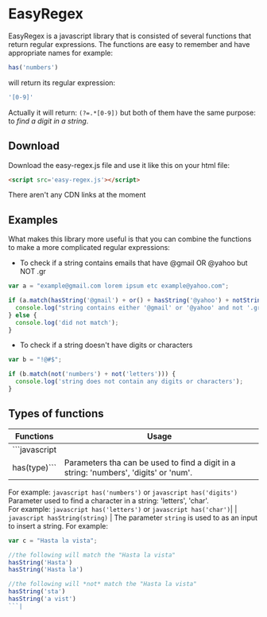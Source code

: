 # EasyRegex

EasyRegex is a javascript library that is consisted of several functions that return regular expressions. The functions are easy to remember and have appropriate names for example:

```javascript
has('numbers')
```

will return its regular expression:

```javascript
'[0-9]' 
```
Actually it will return: ```(?=.*[0-9])``` but both of them have the same purpose: to *find a digit in a string*.


## Download


Download the easy-regex.js file and use it like this on your html file:

```html
<script src='easy-regex.js'></script>
```

There aren't any CDN links at the moment


## Examples


What makes this library more useful is that you can combine the functions to make a more complicated regular expressions:

- To check if a string contains emails that have @gmail OR @yahoo but NOT .gr

```javascript
var a = "example@gmail.com lorem ipsum etc example@yahoo.com";

if (a.match(hasString('@gmail') + or() + hasString('@yahoo') + notString('.gr'))) {
  console.log("string contains either '@gmail' or '@yahoo' and not '.gr'");
} else {
  console.log('did not match');
}
```

- To check if a string doesn't have digits or characters

```javascript
var b = "!@#$";

if (b.match(not('numbers') + not('letters'))) {
  console.log('string does not contain any digits or characters');
}
```

## Types of functions

| Functions  | Usage |
| ------------- | ------------- |
| ```javascript 
has(type)```  | Parameters tha can be  used to find a digit in a string: 'numbers', 'digits' or 'num'.  
For example: ```javascript has('numbers')``` or ```javascript has('digits')```  
Parameter used to find a character in a string: 'letters', 'char'.  
For example: ```javascript has('letters')``` or ```javascript has('char')```|
| ```javascript hasString(string)```  | The parameter ```string``` is used to as an input to insert a string.  For example:  
```javascript
var c = "Hasta la vista";

//the following will match the "Hasta la vista"
hasString('Hasta')
hasString('Hasta la')

//the following will *not* match the "Hasta la vista"
hasString('sta')
hasString('a vist')
```|

